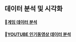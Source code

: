 
## 데이터 분석 및 시각화 

#### :bookmark:[게임 데이터 분석](https://github.com/pitapatat/Data_Analysis_Visualization/tree/main/%5BDA%5D_video_game_sales)

#### :bookmark:[YOUTUBE 인기동영상 데이터 분석](https://github.com/pitapatat/Data_Analysis_Visualization/tree/main/%5BDA%5D_youtube_analysis)

